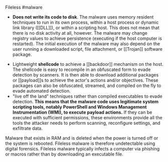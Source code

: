 Fileless #malware  
+   **Does not write its code to disk**. The malware uses memory resident techniques to run in its own process, within a host process or dynamic link library ([[DLL]]), or within a scripting host. This does not mean that there is no disk activity at all, however. The malware may change registry values to achieve persistence (executing if the host computer is restarted). The initial execution of the malware may also depend on the user running a downloaded script, file attachment, or [[Trojan]] software package.
-   Lightweight **shellcode** to achieve a [[backdoor]] mechanism on the host. The shellcode is easy to recompile in an obfuscated form to evade detection by scanners. It is then able to download additional packages or [[payload]]s to achieve the actor's actions and/or objectives. These packages can also be obfuscated, streamed, and compiled on the fly to evade automated detection.
-   "live off the land" techniques rather than compiled executables to evade detection. **This means that the malware code uses legitimate system scripting tools, notably PowerShell and Windows Management Instrumentation (WMI), to execute payload actions.** If they can be executed with sufficient permissions, these environments provide all the tools the attacker needs to perform scanning, reconfigure settings, and exfiltrate data.


Malware that exists in RAM and is deleted when the power is turned off or the system is rebooted. Fileless malware is therefore undetectable using digital forensics. Fileless malware typically infects a computer via phishing or macros rather than by downloading an executable file.